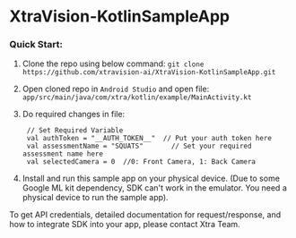 # XtraVision-KotlinSampleApp

### Quick Start:

1. Clone the repo using below command:
   `git clone https://github.com/xtravision-ai/XtraVision-KotlinSampleApp.git`

2. Open cloned repo in `Android Studio` and open file: ` app/src/main/java/com/xtra/kotlin/example/MainActivity.kt`

3. Do required changes in file:

        // Set Required Variable
        val authToken = "__AUTH_TOKEN__"  // Put your auth token here
        val assessmentName = "SQUATS"		// Set your required assessment name here
        val selectedCamera = 0  //0: Front Camera, 1: Back Camera

4. Install and run this sample app on your physical device. (Due to some Google ML kit dependency, SDK can't work in the emulator. You need a physical device to run the sample app).


To get API credentials, detailed documentation for request/response, and how to integrate SDK into your app, please contact Xtra Team.
